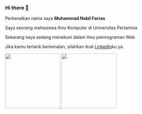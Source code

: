 ### Hi there 👋

<!--
**muhammadnabilfarras/muhammadnabilfarras** is a ✨ _special_ ✨ repository because its `README.md` (this file) appears on your GitHub profile.

Here are some ideas to get you started:

- 🔭 I’m currently working on ...
- 🌱 I’m currently learning ...
- 👯 I’m looking to collaborate on ...
- 🤔 I’m looking for help with ...
- 💬 Ask me about ...
- 📫 How to reach me: ...
- 😄 Pronouns: ...
- ⚡ Fun fact: ...
-->

Perkenalkan nama saya **Muhammad Nabil Farras**

Saya seorang mahasiswa Ilmu Komputer di Universitas Pertamina


Sekarang saya sedang menekuni dalam ilmu pemrograman Web

Jika kamu tertarik berkenalan, silahkan ikuti [LinkedIn](https://www.linkedin.com/in/muhammad-nabil-farras-9034a21a4/)ku ya.


<p align="left">
<a href="https://github.com/muhammadnabilfarras">
  <img height="180em" src="https://github-readme-stats-eight-theta.vercel.app/api?username=muhammadnabilfarras&show_icons=true&theme=algolia&include_all_commits=true&count_private=true"/>
  <img height="180em" src="https://github-readme-stats-eight-theta.vercel.app/api/top-langs/?username=muhammadnabilfarras&layout=compact&langs_count=8&theme=algolia"/>
</a>
</p>

